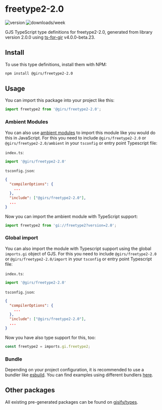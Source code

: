 
# freetype2-2.0

![version](https://img.shields.io/npm/v/@girs/freetype2-2.0)
![downloads/week](https://img.shields.io/npm/dw/@girs/freetype2-2.0)


GJS TypeScript type definitions for freetype2-2.0, generated from library version 2.0.0 using [ts-for-gir](https://github.com/gjsify/ts-for-gir) v4.0.0-beta.23.


## Install

To use this type definitions, install them with NPM:
```bash
npm install @girs/freetype2-2.0
```

## Usage

You can import this package into your project like this:
```ts
import freetype2 from '@girs/freetype2-2.0';
```

### Ambient Modules

You can also use [ambient modules](https://github.com/gjsify/ts-for-gir/tree/main/packages/cli#ambient-modules) to import this module like you would do this in JavaScript.
For this you need to include `@girs/freetype2-2.0` or `@girs/freetype2-2.0/ambient` in your `tsconfig` or entry point Typescript file:

`index.ts`:
```ts
import '@girs/freetype2-2.0'
```

`tsconfig.json`:
```json
{
  "compilerOptions": {
    ...
  },
  "include": ["@girs/freetype2-2.0"],
  ...
}
```

Now you can import the ambient module with TypeScript support: 

```ts
import freetype2 from 'gi://freetype2?version=2.0';
```

### Global import

You can also import the module with Typescript support using the global `imports.gi` object of GJS.
For this you need to include `@girs/freetype2-2.0` or `@girs/freetype2-2.0/import` in your `tsconfig` or entry point Typescript file:

`index.ts`:
```ts
import '@girs/freetype2-2.0'
```

`tsconfig.json`:
```json
{
  "compilerOptions": {
    ...
  },
  "include": ["@girs/freetype2-2.0"],
  ...
}
```

Now you have also type support for this, too:

```ts
const freetype2 = imports.gi.freetype2;
```

### Bundle

Depending on your project configuration, it is recommended to use a bundler like [esbuild](https://esbuild.github.io/). You can find examples using different bundlers [here](https://github.com/gjsify/ts-for-gir/tree/main/examples).

## Other packages

All existing pre-generated packages can be found on [gjsify/types](https://github.com/gjsify/types).


